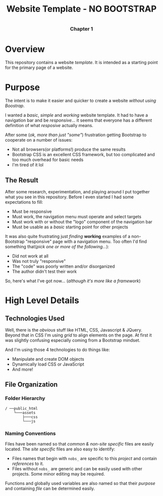 <h1 style="text-align:center;">Website Template - NO BOOTSTRAP<h1>
<h3 style="text-align:center;">Chapter 1<h3>

# Overview

This repository contains a website *template*. It is intended as a starting point for the primary page of a website.

# Purpose

The intent is to make it easier and quicker to create a website *without using Boostrap*.  

I wanted a *basic*, *simple* and *working* website template. It had to have a navigation bar and be *responsive*... it seems that everyone has a different definition of what *resposive* actually means. 

After some (*ok, more than just "some"*) frustration getting Bootstrap to cooperate on a number of issues:

* Not all browsers(or platforms!) produce the same results
* Bootstrap CSS is an excellent CSS framework, but too complicated and too much overhead for basic needs
* I'm tired of it lol

## The Result

After some research, experimentation, and playing around I put together what you see in this repository. Before I even started I had some expectations to fill:

* Must be responsive
* Must work, the navigation menu must operate and select targets
* Must work with or without the "logo" component of the navigation bar
* Must be usable as a *basic* starting point for other projects

It was also quite frustrating just *finding* **working** examples of a non-Bootstrap "responsive" page with a navigation menu. Too often I'd find something that(*pick one or more of the following...*):

* Did not work at all
* Was not truly "responsive"
* The "code" was poorly written and/or disorganized
* The author didn't test their work

So, here's what I've got now... (*although it's more like a framework*)

# High Level Details


## Technologies Used

Well, there is the *obvious* stuff like HTML, CSS, Javascript & JQuery. Beyond that in CSS I'm using *grid* to align elements on the page. At first it was slightly confusing especially coming from a Bootstrap mindset.

And I'm using those 4 technologies to do things like:

* Manipulate and create DOM objects
* Dynamically load CSS or JavaScript
* And more!

## File Organization

### Folder Hierarchy

```
/ ──public_html
    └───assets
        ├───css
        └───js
```

### Naming Conventions

Files have been named so that *common & non-site specific* files are easily located. The *site specific* files are also easy to identify:

* Files names that begin with `nobs_` are specific to this *project* and contain *references* to it.
* Files without `nobs_` are generic and can be easily used with other projects. Some minor editing may be required.

Functions and globally used variables are also named so that their *purpose* and containing *file* can be determined easily.

